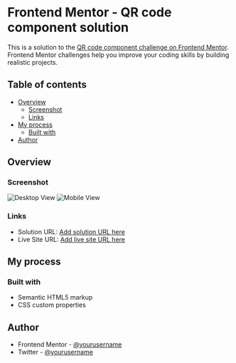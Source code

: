 # Frontend Mentor - QR code component solution

This is a solution to the [QR code component challenge on Frontend Mentor](https://www.frontendmentor.io/challenges/qr-code-component-iux_sIO_H). Frontend Mentor challenges help you improve your coding skills by building realistic projects.

## Table of contents

- [Overview](#overview)
  - [Screenshot](#screenshot)
  - [Links](#links)
- [My process](#my-process)
  - [Built with](#built-with)
- [Author](#author)

## Overview

### Screenshot

![Desktop View](https://i.ibb.co/phGjP0H/Screenshot-2023-05-23-191536.png)
![Mobile View](https://i.ibb.co/mc6jdTK/Screenshot-2023-05-23-191614.png)

### Links

- Solution URL: [Add solution URL here](https://github.com/mShahroze/qr-code-component)
- Live Site URL: [Add live site URL here](https://mshahroze.github.io/qr-code-component/)

## My process

### Built with

- Semantic HTML5 markup
- CSS custom properties

## Author

- Frontend Mentor - [@yourusername](https://www.frontendmentor.io/profile/mShahroze)
- Twitter - [@yourusername](https://www.twitter.com/Resinote)
